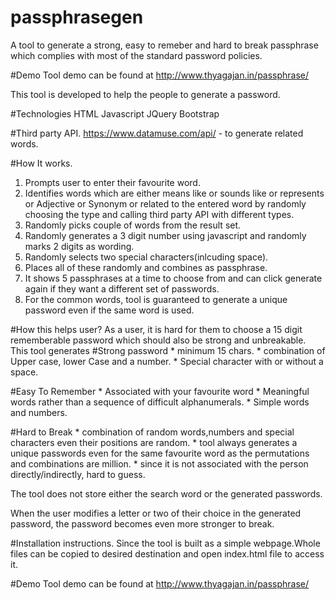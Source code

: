 # passphrasegen
A tool to generate a strong, easy to remeber and hard to break passphrase which complies with most 
of the standard password policies.


#Demo
Tool demo can be found at
http://www.thyagajan.in/passphrase/

This tool is developed to help the people to generate a password.

#Technologies
HTML
Javascript
JQuery
Bootstrap

#Third party API.
https://www.datamuse.com/api/   - to generate related words.

#How It works.
1. Prompts user to enter their favourite word.
2. Identifies words which are either means like or sounds like or represents or Adjective or Synonym or related to the entered word by randomly
  choosing the type and calling third party API with different types.
3. Randomly picks couple of words from the result set.
4. Randomly generates a 3 digit number using javascript and randomly marks 2 digits as wording.
5. Randomly selects two special characters(inlcuding space).
6. Places all of these randomly and combines as passphrase.
7. It shows 5 passphrases at a time to choose from and can click generate again if they want a different set of passwords.
8. For the common words, tool is guaranteed to generate a unique password even if the same word is used.

#How this helps user?
As a user, it is hard for them to choose a 15 digit rememberable password which should also be strong and unbreakable.
This tool generates 
  #Strong password
    * minimum 15 chars.
    * combination of Upper case, lower Case and a number.
    * Special character with or without a space.
    
   #Easy To Remember
    * Associated with your favourite word
    * Meaningful words rather than a sequence of difficult alphanumerals.
    * Simple words and numbers.
    
   #Hard to Break
    * combination of random words,numbers and special characters even their positions are random.
    * tool always generates a unique passwords even for the same favourite word as the permutations and combinations are million.
    * since it is not associated with the person directly/indirectly, hard to guess.
    
The tool does not store either the search word or the generated passwords.

When the user modifies a letter or two of their choice in the generated password, the password becomes even more stronger to break.

#Installation instructions.
Since the tool is built as a simple webpage.Whole files can be copied to desired destination
and open index.html file to access it.

#Demo
Tool demo can be found at
http://www.thyagajan.in/passphrase/







